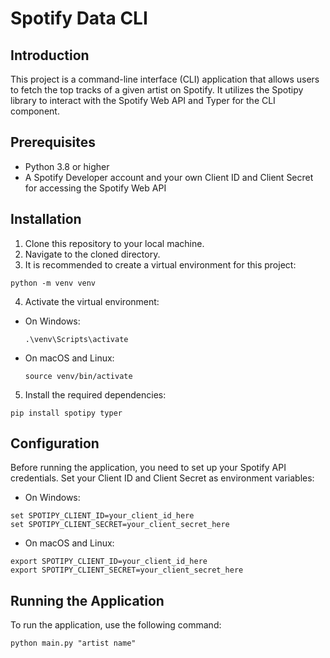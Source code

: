 # Spotify Data CLI

## Introduction
This project is a command-line interface (CLI) application that allows users to fetch the top tracks of a given artist on Spotify. It utilizes the Spotipy library to interact with the Spotify Web API and Typer for the CLI component.

## Prerequisites
- Python 3.8 or higher
- A Spotify Developer account and your own Client ID and Client Secret for accessing the Spotify Web API

## Installation
1. Clone this repository to your local machine.
2. Navigate to the cloned directory.
3. It is recommended to create a virtual environment for this project:
```
python -m venv venv
```
4. Activate the virtual environment:
- On Windows:
  ```
  .\venv\Scripts\activate
  ```
- On macOS and Linux:
  ```
  source venv/bin/activate
  ```
5. Install the required dependencies:
```
pip install spotipy typer
```

## Configuration
Before running the application, you need to set up your Spotify API credentials. Set your Client ID and Client Secret as environment variables:
- On Windows:
```
set SPOTIPY_CLIENT_ID=your_client_id_here
set SPOTIPY_CLIENT_SECRET=your_client_secret_here
```
- On macOS and Linux:
```
export SPOTIPY_CLIENT_ID=your_client_id_here
export SPOTIPY_CLIENT_SECRET=your_client_secret_here
```

## Running the Application
To run the application, use the following command:
```
python main.py "artist name"
```
